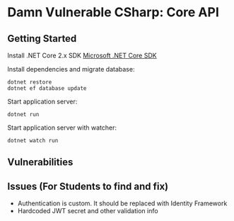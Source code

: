 # Damn Vulnerable CSharp: Core API

## Getting Started

Install .NET Core 2.x SDK
[Microsoft .NET Core SDK](https://www.microsoft.com/net/download/macos)

Install dependencies and migrate database:

```
dotnet restore
dotnet ef database update
```

Start application server:

```
dotnet run
```

Start application server with watcher:

```
dotnet watch run
```

## Vulnerabilities



## Issues (For Students to find and fix)

* Authentication is custom. It should be replaced with Identity Framework
* Hardcoded JWT secret and other validation info
